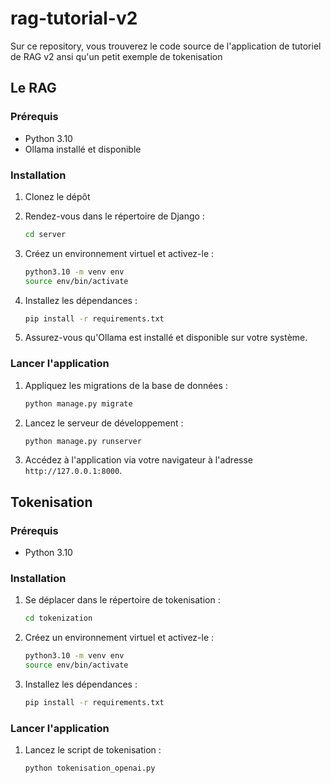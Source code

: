 # rag-tutorial-v2

Sur ce repository, vous trouverez le code source de l'application de tutoriel de RAG v2 ansi qu'un petit exemple de tokenisation

## Le RAG

### Prérequis

- Python 3.10
- Ollama installé et disponible

### Installation

1. Clonez le dépôt

2. Rendez-vous dans le répertoire de Django :
    ```bash
    cd server
    ```

3. Créez un environnement virtuel et activez-le :
    ```bash
    python3.10 -m venv env
    source env/bin/activate
    ```

4. Installez les dépendances :
    ```bash
    pip install -r requirements.txt
    ```

5. Assurez-vous qu'Ollama est installé et disponible sur votre système.

### Lancer l'application

1. Appliquez les migrations de la base de données :
    ```bash
    python manage.py migrate
    ```

2. Lancez le serveur de développement :
    ```bash
    python manage.py runserver
    ```

3. Accédez à l'application via votre navigateur à l'adresse `http://127.0.0.1:8000`.

## Tokenisation

### Prérequis

- Python 3.10

### Installation

1. Se déplacer dans le répertoire de tokenisation :
    ```bash
    cd tokenization
    ```

2. Créez un environnement virtuel et activez-le :
    ```bash
    python3.10 -m venv env
    source env/bin/activate
    ```

3. Installez les dépendances :
    ```bash
    pip install -r requirements.txt
    ```

### Lancer l'application

1. Lancez le script de tokenisation :
    ```bash
    python tokenisation_openai.py
    ```
